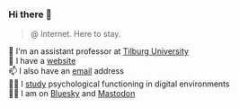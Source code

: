 ### Hi there 👋

>@ Internet. Here to stay.

🔭 I'm an assistant professor at [Tilburg University](https://www.tilburguniversity.edu/staff/m-j-vuorre)  
💾 I have a [website](https://vuorre.com)  
📫 I also have an [email](mailto:m.j.vuorre@tilburguniversity.edu) address  
🧑‍🎓 I [study](https://scholar.google.com/citations?hl=en&user=I4DSy-8AAAAJ&view_op=list_works&sortby=pubdate) psychological functioning in digital environments  
🧛‍♀️ I am on [Bluesky](https://bsky.app/profile/matti.vuorre.com) and [Mastodon](https://bayes.club/@matti)
